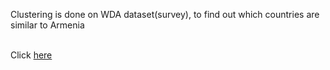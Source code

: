 <p>Clustering is done on WDA dataset(survey), to find out which countries are similar to Armenia<p><br>
 Click <a href="https://github.com/Vazgen-Tadevosyan/Data_Mining-Machine_Learning/blob/master/CLustering/Clustering.pdf">here</a>

